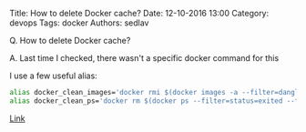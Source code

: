 Title: How to delete Docker cache?
Date: 12-10-2016 13:00
Category: devops
Tags: docker
Authors: sedlav

Q. How to delete Docker cache?

A. Last time I checked, there wasn't a specific docker command for this

I use a few useful alias:

```bash
alias docker_clean_images='docker rmi $(docker images -a --filter=dangling=true -q)'
alias docker_clean_ps='docker rm $(docker ps --filter=status=exited --filter=status=created -q)'
```

[Link](https://forums.docker.com/t/how-to-delete-cache/5753/2)
